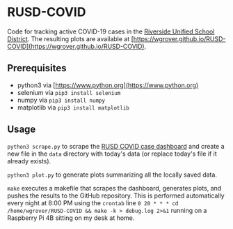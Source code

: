 # RUSD-COVID

Code for tracking active COVID-19 cases in the [Riverside Unified School District](https://www.riversideunified.org).  The resulting plots are available at [https://wgrover.github.io/RUSD-COVID](https://wgrover.github.io/RUSD-COVID).

## Prerequisites

- python3 via [https://www.python.org](https://www.python.org)
- selenium via `pip3 install selenium`
- numpy via `pip3 install numpy`
- matplotlib via `pip3 install matplotlib`

## Usage

`python3 scrape.py` to scrape the [RUSD COVID case dashboard](https://datastudio.google.com/u/0/reporting/768d990d-b5cc-459f-9d31-a8b68e950ae1/page/1uztB) and create a new file in the `data` directory with today's data (or replace today's file if it already exists).

`python3 plot.py` to generate plots summarizing all the locally saved data.

`make` executes a makefile that scrapes the dashboard, generates plots, and pushes the results to the GitHub repository.  This is performed automatically every night at 8:00 PM using the `crontab` line `0 20 * * * cd /home/wgrover/RUSD-COVID && make -k > debug.log 2>&1` running on a Raspberry Pi 4B sitting on my desk at home.

